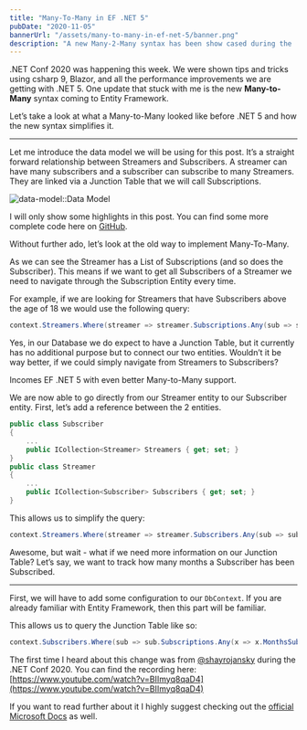 ```yaml
---
title: "Many-To-Many in EF .NET 5"
pubDate: "2020-11-05"
bannerUrl: "/assets/many-to-many-in-ef-net-5/banner.png"
description: "A new Many-2-Many syntax has been show cased during the .NET Conf 2020. We will take a look at see how it simplifies the setup."
---
```


.NET Conf 2020 was happening this week. We were shown tips and tricks using csharp 9, Blazor, and all the performance improvements we are getting with .NET 5.
One update that stuck with me is the new **Many-to-Many** syntax coming to Entity Framework.

Let’s take a look at what a Many-to-Many looked like before .NET 5 and how the new syntax simplifies it.

---

Let me introduce the data model we will be using for this post. It’s a straight forward relationship between Streamers and Subscribers. A streamer can have many subscribers and a subscriber can subscribe to many Streamers. They are linked via a Junction Table that we will call Subscriptions.

![data-model::Data Model](/assets/many-to-many-in-ef-net-5/data-model.png)

I will only show some highlights in this post. You can find some more complete code here on [GitHub](https://github.com/Patrick-Ullrich/m2mdotnet5).

Without further ado, let’s look at the old way to implement Many-To-Many.

<script src="https://gist.github.com/Patrick-Ullrich/7fbc140fe2b58c1c8923b72e3481836e.js"></script>

As we can see the Streamer has a List of Subscriptions (and so does the Subscriber). This means if we want to get all Subscribers of a Streamer we need to navigate through the Subscription Entity every time.

For example, if we are looking for Streamers that have Subscribers above the age of 18 we would use the following query:

```csharp
context.Streamers.Where(streamer => streamer.Subscriptions.Any(sub => sub.Subscriber.Age > 18)).ToList();
```

Yes, in our Database we do expect to have a Junction Table, but it currently has no additional purpose but to connect our two entities. Wouldn’t it be way better, if we could simply navigate from Streamers to Subscribers?

Incomes EF .NET 5 with even better Many-to-Many support.

We are now able to go directly from our Streamer entity to our Subscriber entity. First, let’s add a reference between the 2 entities.

```csharp
public class Subscriber
{
    ...
    public ICollection<Streamer> Streamers { get; set; }
}
public class Streamer
{
    ...
    public ICollection<Subscriber> Subscribers { get; set; }
}
```

This allows us to simplify the query:

```csharp
context.Streamers.Where(streamer => streamer.Subscribers.Any(sub => sub.Age > 18)).ToList();
```

Awesome, but wait - what if we need more information on our Junction Table? Let’s say, we want to track how many months a Subscriber has been Subscribed.

---

First, we will have to add some configuration to our `DbContext`.
If you are already familiar with Entity Framework, then this part will be familiar.

<script src="https://gist.github.com/Patrick-Ullrich/aee278201c269e09f57e2bb0ae71de71.js"></script>

This allows us to query the Junction Table like so:

```csharp
context.Subscribers.Where(sub => sub.Subscriptions.Any(x => x.MonthsSubscribed > 3)).ToList();
```

The first time I heard about this change was from [@shayrojansky](https://twitter.com/shayrojansky) during the .NET Conf 2020.
You can find the recording here: [https://www.youtube.com/watch?v=BIImyq8qaD4](https://www.youtube.com/watch?v=BIImyq8qaD4)

If you want to read further about it I highly suggest checking out the [official Microsoft Docs](https://docs.microsoft.com/en-us/ef/core/modeling/relationships?tabs=fluent-api%2Cfluent-api-simple-key%2Csimple-key#many-to-many) as well.
